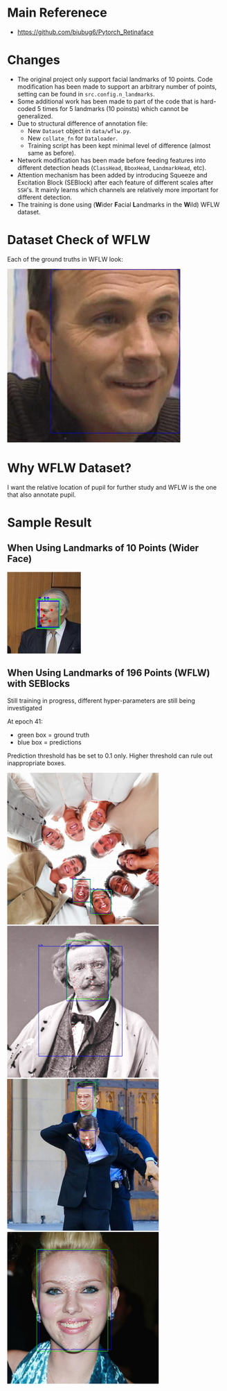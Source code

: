 # Main Referenece

- https://github.com/biubug6/Pytorch_Retinaface

# Changes

- The original project only support facial landmarks of 10 points. Code modification has been made to support an arbitrary number of points, setting can be found in `src.config.n_landmarks`.
- Some additional work has been made to part of the code that is hard-coded 5 times for 5 landmarks (10 poinsts) which cannot be generalized.
- Due to structural difference of annotation file:
  - New `Dataset` object in `data/wflw.py`.
  - New `collate_fn` for `Dataloader`.
  - Training script has been kept minimal level of difference (almost same as before).
- Network modification has been made before feeding features into different detection heads (`ClassHead`, `BboxHead`, `LandmarkHead`, etc).
- Attention mechanism has been added by introducing Squeeze and Excitation Block (SEBlock) after each feature of different scales after `SSH`'s. It mainly learns which channels are relatively more important for different detection.
- The training is done using (**W**ider **F**acial **L**andmarks in the **W**ild) WFLW dataset.

# Dataset Check of WFLW

Each of the ground truths in WFLW look:

<img src="dataset_check/039.jpg" width="400"/>

# Why WFLW Dataset?

I want the relative location of pupil for further study and WFLW is the one that also annotate pupil.

# Sample Result

## When Using Landmarks of 10 Points (Wider Face)

<img src="images_for_readme/001.png"/>

## When Using Landmarks of 196 Points (WFLW) with SEBlocks

Still training in progress, different hyper-parameters are still being investigated

At epoch 41:

- green box = ground truth
- blue box = predictions

Prediction threshold has be set to 0.1 only. Higher threshold can rule out inappropriate boxes.

<img src="images_for_readme/epoch_041_batch_00200.jpg" width="350"/>
<img src="images_for_readme/epoch_041_batch_00300.jpg" width="350"/>
<img src="images_for_readme/epoch_041_batch_00380.jpg" width="350"/>
<img src="images_for_readme/epoch_041_batch_00130.jpg" width="350"/>

